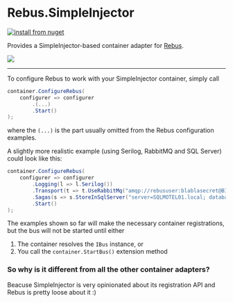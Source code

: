 # Rebus.SimpleInjector

[![install from nuget](https://img.shields.io/nuget/v/Rebus.SimpleInjector.svg?style=flat-square)](https://www.nuget.org/packages/Rebus.SimpleInjector)

Provides a SimpleInjector-based container adapter for [Rebus](https://github.com/rebus-org/Rebus).

![](https://raw.githubusercontent.com/rebus-org/Rebus/master/artwork/little_rebusbus2_copy-200x200.png)

---

To configure Rebus to work with your SimpleInjector container, simply call

```csharp
container.ConfigureRebus(
    configurer => configurer
        .(...)
        .Start()
);
```

where the `(...)` is the part usually omitted from the Rebus configuration examples.

A slightly more realistic example (using Serilog, RabbitMQ and SQL Server) could look like this:

```csharp
container.ConfigureRebus(
	configurer => configurer
		.Logging(l => l.Serilog())
		.Transport(t => t.UseRabbitMq("amqp://rebususer:blablasecret@BIGRABBIT01.local", "simpleinjectortest"))
		.Sagas(s => s.StoreInSqlServer("server=SQLMOTEL01.local; database=RebusStuff; trusted_connection=true"))
		.Start()
);
```

The examples shown so far will make the necessary container registrations, but the bus will not be started until either

1. The container resolves the `IBus` instance, or
1. You call the `container.StartBus()` extension method

### So why is it different from all the other container adapters?

Beacuse SimpleInjector is very opinionated about its registration API and Rebus is pretty loose about it :)